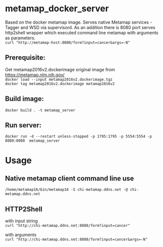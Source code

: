 # metamap_docker_server
Based on the docker metamap image. Serves native Metamap services - Tagger and WSD via supervisord. As an addition there is 8080 port serves http2shell wrapper which executed command line metamap with arguments as parameters.   
`curl "http://metamap-host:8080/form?input=cancer&args=-N"`

## Prerequisite:
Get metamap2016v2.dockerimage original image from https://metamap.nlm.nih.gov/   
`docker load --input metamap2016v2.dockerimage.tgz`   
`docker tag metamap2016v2.dockerimage metamap2016v2`

## Build image:
`docker build . -t metamap_server`

## Run server: 
`docker run -d --restart unless-stopped -p 1795:1795 -p 5554:5554 -p 8080:8080  metamap_server`

# Usage
## Native metamap client command line use
`/home/metamap16/bin/metamap16 -S chi-metamap.ddns.net -@ chi-metamap.ddns.net`

## HTTP2Shell

with input string  
`curl "http://chi-metamap.ddns.net:8080/form?input=cancer"`  

with arguments  
`curl "http://chi-metamap.ddns.net:8080/form?input=cancer&args=-N"`

